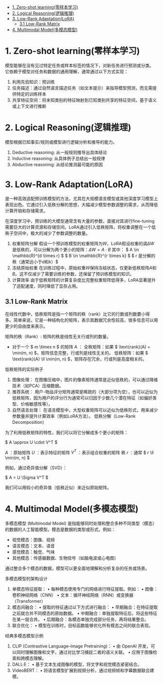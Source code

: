 

- [1. Zero-shot learning(零样本学习)](#1-zero-shot-learning零样本学习)
- [2. Logical Reasoning(逻辑推理)](#2-logical-reasoning逻辑推理)
- [3. Low-Rank Adaptation(LoRA)](#3-low-rank-adaptationlora)
  - [3.1 Low-Rank Matrix](#31-low-rank-matrix)
- [4. Multimodal Model(多模态模型)](#4-multimodal-model多模态模型)



# 1. Zero-shot learning(零样本学习)
模型能够在没有见过特定任务或样本标签的情况下，对新任务进行预测或分类。
它依赖于模型对任务和数据的通用理解，通常通过以下方式实现：
1. 利用先验知识：预训练
2. 任务描述：通过自然语言描述任务（如文本提示）来指导模型预测，而无需提供特定的训练样本
3. 共享特征空间：将未知类别的特征映射到已知类别共享的特征空间，基于语义或上下文进行推断

# 2. Logical Reasoning(逻辑推理)
模型根据已知事实/规则或模型进行逻辑分析和推导的能力。
1. Deductive reasoning: 从一般规则推导出具体结论
2. Inductive reasoning: 从具体例子总结出一般规律
3. Abductive reasoning: 从结论推测最可能的原因

# 3. Low-Rank Adaptation(LoRA)
是一种高效适配预训练模型的方法，尤其在大规模语言模型或其他深度学习模型上表现出色。它通过引入低秩分解的思想，大幅减少模型参数调整的需求，从而降低计算开销和存储需求。

在深度学习中，预训练的大模型通常含有大量的参数，直接对其进行fine-tuning需要巨大的计算资源和存储空间。LoRA通过引入低秩矩阵，将权重调整在一个低秩子空间中，极大的减少了参数调整的数量。
1. 权重矩阵分解
假设一个预训练模型的权重矩阵为$W$，LoRA假设权重的调$\Delta W$是低秩的，可以分解为两个更小的矩阵：$\Delta W = A \cdot B$
其中：
  $ A \in \mathbb{R}^{d \times r} $
  $ B \in \mathbb{R}^{r \times k} $
  $ r  是分解的秩（通常远小于d和k）$
2. 冻结原始权重
在训练过程中，原始权重$W$保持冻结状态，仅更新低秩矩阵$A$和$B$。这不仅减少了需要训练的参数，还保留了预训练模型的知识。
3. 计算效率
由于低秩矩阵的计算复杂度比完整权重矩阵低得多，LoRA显著提升了适配速度，同时降低了显存占用。

## 3.1 Low-Rank Matrix
在线性代数中，低秩矩阵是指一个矩阵的秩（rank）比它的行数或列数要小得多。简单来说，它是一种结构化的矩阵，表示其数据冗余性较高，很多信息可以用更少的自由度来表示。

矩阵的秩（Rank）: 矩阵的秩是线性无关行或列的数量。
- 对于一个 $ m \times n $ 的矩阵  A ：
  全秩矩阵：如果 $ \text{rank}(A) = \min(m, n) $，矩阵信息完整，行或列是线性无关的。
  低秩矩阵：如果 $ \text{rank}(A) \ll \min(m, n) $，矩阵存在冗余，行或列是高度相关的。

低秩矩阵的实际例子

1. 图像处理：
在图像压缩中，图片的像素矩阵通常是近似低秩的，可以通过降维技术（如PCA）压缩数据。
2. 推荐系统：
用户-物品评分矩阵通常是稀疏的（大部分项为空），也可以近似为低秩矩阵，因为用户的评分行为通常可以归因于少数几个潜在特征（如偏好类型、价格敏感性等）。
3. 自然语言处理：
在语言模型中，大型权重矩阵可以近似为低秩形式，用来减少参数量并提升计算效率（例如LoRA方法）。
低秩分解（Low-Rank Decomposition）

为了利用低秩矩阵的特性，我们可以将它分解成多个更小的矩阵：

$ A \approx U \cdot V^T $

$A$ ：原始矩阵
$U$ ：表示特征的矩阵
$V^T$ ：表示组合权重的矩阵
秩  $r$ ：通常 $ r \ll \min(m, n) $

例如，通过奇异值分解（SVD）：

$ A = U \Sigma V^T $

我们可以用较小的奇异值（低秩近似）来近似原始矩阵。

# 4. Multimodal Model(多模态模型)

多模态模型 (Multimodal Model) 是指能够同时处理和整合多种不同类型（模态）的数据的人工智能模型。模态是数据的类型或形式，例如：
- 视觉模态：图像、视频
- 语言模态：文本、语音
- 感觉模态：触觉、气味
- 其他模态：传感器数据、生物信号（如脑电波或心电图）

通过整合多个模态的数据，模型可以更全面地理解和分析复杂的任务或场景。

多模态模型的架构设计

1.	单模态特征提取：
•	每种模态使用专门的网络进行特征提取。例如：
•	图像：卷积神经网络（CNN）
•	文本：循环神经网络（RNN）或变换器（Transformer）
2.	模态间融合：
•	提取的特征通过以下方式进行融合：
•	早期融合：在特征提取之前就合并不同模态的原始数据。
•	中期融合：单独提取特征后，将这些特征在某一层合并。
•	后期融合：各模态单独完成部分任务，再将结果整合。
3.	联合优化：
•	模型在训练时，目标函数能够优化所有模态之间的联合表现。

经典多模态模型示例

1.	CLIP (Contrastive Language–Image Pretraining)：
•	由 OpenAI 开发，可以同时理解图像和文字，通过对比学习捕捉二者的语义关联。
•	应用于图像检索和跨模态理解。
2.	DALL·E：
•	基于文本生成图像的模型，将文字和视觉模态紧密结合。
3.	VideoBERT：
•	将语言模型扩展到视频分析，通过视频帧和字幕数据联合建模。

